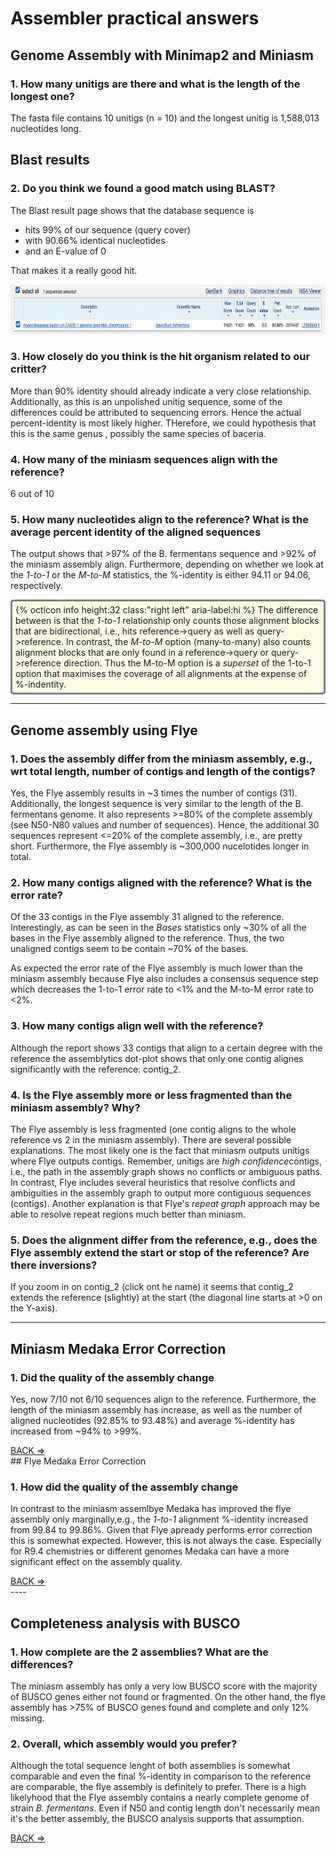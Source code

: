 # Assembler practical answers

## Genome Assembly with Minimap2 and Miniasm

### 1. How many unitigs are there and what is the length of the longest one?

The fasta file contains 10 unitigs (n = 10) and the longest unitig is 1,588,013 nucleotides long.

## Blast results

### 2. Do you think we found a good match using BLAST?

The Blast result page shows that the database sequence is

* hits 99% of our sequence (query cover)
* with 90.66% identical nucleotides
* and an E-value of 0

That makes it a really good hit.

<img src="figures/blast.png" height="80px">

### 3. How closely do you think is the hit organism related to our critter?

More than 90% identity should already indicate a very close relationship. Additionally, as this is an unpolished unitig sequence, some of the differences could be attributed to sequencing errors. Hence the actual percent-identity is most likely higher. THerefore, we could hypothesis that this is the same genus , possibly the same species of baceria.


### 4. How many of the miniasm sequences align with the reference?

6 out of 10

### 5. How many nucleotides align to the reference? What is the average percent identity of the aligned sequences

The output shows that >97% of the B. fermentans sequence and >92% of the miniasm assembly align. Furthermore, depending on whether we look at  the <i>1-to-1</i> or the <i>M-to-M</i> statistics, the %-identity is either 94.11 or 94.06, respectively.

<div style="background-color:#fcfce5;border-radius:5px;border-style:solid;border-color:gray;padding:5px">
  {% octicon info height:32 class:"right left" aria-label:hi %}
  The difference between is that the <i>1-to-1</i> relationship only counts those alignment blocks that are bidirectional, i.e., hits reference->query as well as query->reference. In contrast, the <i>M-to-M</i> option (many-to-many) also counts alignment blocks that are only found in a reference->query or query->reference direction. Thus the M-to-M option is a <i>superset</i> of the 1-to-1 option that maximises the coverage of all alignments at the expense of %-indentity.
</div>


----

## Genome assembly using Flye

### 1. Does the assembly differ from the miniasm assembly, e.g., wrt total length, number of contigs and length of the contigs?

Yes, the Flye assembly results in ~3 times the number of contigs (31). Additionally, the longest sequence is very similar to the length of the B. fermentans genome. It also represents >=80% of the complete assembly (see N50-N80 values and number of sequences). Hence, the additional 30 sequences represent <=20% of the complete assembly, i.e., are pretty short.
Furthermore, the Flye assembly is ~300,000 nucelotides longer in total.

### 2. How many contigs aligned with the reference? What is the error rate?

Of the 33 contigs in the Flye assembly 31 aligned to the reference. Interestingly, as can be seen in the <i>Bases</i> statistics only ~30% of all the bases in the Flye assembly aligned to the reference. Thus, the two unaligned contigs seem to be contain ~70% of the bases.

As expected the error rate of the Flye assembly is much lower than the miniasm assembly because Flye also includes a consensus sequence step which decreases the 1-to-1 error rate to <1% and the M-to-M error rate to <2%.

### 3. How many contigs align well with the reference?

Although the report shows 33 contigs that align to a certain degree with the reference the assemblytics dot-plot shows that only one contig alignes significantly with the reference: contig_2.

### 4. Is the Flye assembly more or less fragmented than the miniasm assembly? Why?

The Flye assembly is less fragmented (one contig aligns to the whole reference vs 2 in the miniasm assembly). There are several possible explanations. The most likely one is the fact that miniasm outputs unitigs where Flye outputs contigs. Remember, unitigs are <i>high confidence</i>contigs, i.e., the path in the assembly graph shows no conflicts or ambiguous paths. In contrast, Flye includes several heuristics that resolve conflicts and ambiguities in the assembly graph to output more contiguous sequences (contigs). Another explanation is that Flye's <i>repeat graph</i> approach may be able to resolve repeat regions much better than miniasm.

### 5. Does the alignment differ from the reference, e.g., does the Flye assembly extend the start or stop of the reference? Are there inversions?

If you zoom in on contig_2 (click ont he name) it seems that contig_2 extends the reference (slightly) at the start (the diagonal line starts at >0 on the Y-axis).

----

## Miniasm Medaka Error Correction

### 1. Did the quality of the assembly change

Yes, now 7/10 not 6/10 sequences align to the reference. Furthermore, the length of the miniasm assembly has increase, as well as the number of aligned nucleotides (92.85% to 93.48%) and average %-identity has increased from ~94% to >99%.

<p align="left"><a href="https://bluemountainsanalytics.github.io/bma_ont_biosec_2022/ASS_ERR.html">BACK =></a>
<br>
## Flye Medaka Error Correction

### 1. How did the quality of the assembly change

In contrast to the miniasm assemlbye Medaka has improved the flye assembly only marginally,e.g., the *1-to-1* alignment %-identity increased from 99.84 to 99.86%. Given that Flye apready performs error correction this is somewhat expected. However, this is not always the case. Especially for R9.4 chemistries or different genomes Medaka can have a more significant effect on the assembly quality.

<p align="left"><a href="https://bluemountainsanalytics.github.io/bma_ont_biosec_2022/ASS_ERR.html">BACK =></a>
<br>
----

## Completeness analysis with BUSCO

### 1. How complete are the 2 assemblies? What are the differences?

The miniasm assembly has only a very low BUSCO score with the majority of BUSCO genes either not found or fragmented. On the other hand, the flye assembly has >75% of BUSCO genes found and complete and only 12% missing.


### 2. Overall, which assembly would you prefer?

Although the total sequence lenght of both assemblies is somewhat comparable and even the final %-identity in comparison to the reference are comparable, the flye assembly is definitely to prefer. There is a high likelyhood that the Flye assembly contains a nearly complete genome of strain *B. fermentans*. Even if N50 and contig length don't necessarily mean it's the better assembly, the BUSCO analysis supports that assumption.

<p align="left"><a href="https://bluemountainsanalytics.github.io/bma_ont_biosec_2022/ASS_BUSC.html">BACK =></a>
